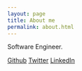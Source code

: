```yaml
---
layout: page
title: About me
permalink: about.html
---
```


Software Engineer.

[Github](http://github.com/thejsj)
[Twitter](http://twitter.com/thejsj)
[LinkedIn](https://www.linkedin.com/in/jorgesilvajetter)
